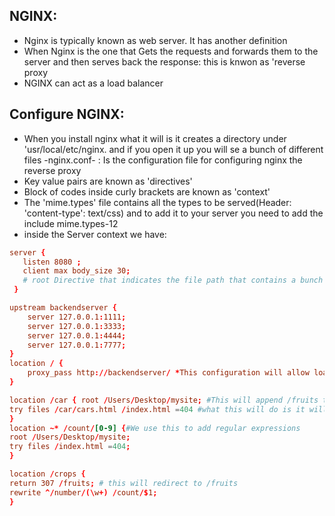 ## NGINX: 
- Nginx is typically known as web server. It has another definition 
- When Nginx is the one that Gets the requests and forwards them to the server and then serves back the response: this is knwon as 'reverse proxy 
- NGINX can act as a load balancer 
## Configure NGINX:
- When you install nginx what it will is it creates a directory under 'usr/local/etc/nginx. and if you open it up you will se a bunch of different files
-nginx.conf- : Is the configuration file for configuring nginx the reverse proxy
- Key value pairs are known as 'directives'
- Block of codes inside curly brackets are known as 'context' 
- The 'mime.types' file contains all the types to be served(Header: 'content-type': text/css) and to add it to your server you need to add the include mime.types-12 
- inside the Server context we have:
 ```conf
 server { 
    listen 8080 ; 
    client max body_size 30;
    # root Directive that indicates the file path that contains a bunch of different files that we want to serve when we go to 8080 
  }
```
```conf
upstream backendserver {
    server 127.0.0.1:1111; 
    server 127.0.0.1:3333; 
    server 127.0.0.1:4444; 
    server 127.0.0.1:7777;
}
location / {
    proxy_pass http://backendserver/ *This configuration will allow load balancing around the different servers
}

location /car { root /Users/Desktop/mysite; #This will append /fruits to the root alias /Users/DesktopJmysite/car #If you use this it will not append /car to the end #When you use this what we serve is the index.html file under the folder that mentionned and if the index file is not found we will get a 403 Forbidden error
try files /car/cars.html /index.html =404 #what this will do is it will try to find the files /car/cars.html but if it does not find it will serve index.html and if non off these exist it will throf a 404 error 
} 
location ~* /count/[0-9] {#We use this to add regular expressions 
root /Users/Desktop/mysite;
try files /index.html =404; 
} 

location /crops { 
return 307 /fruits; # this will redirect to /fruits 
rewrite ^/number/(\w+) /count/$1;
}
```